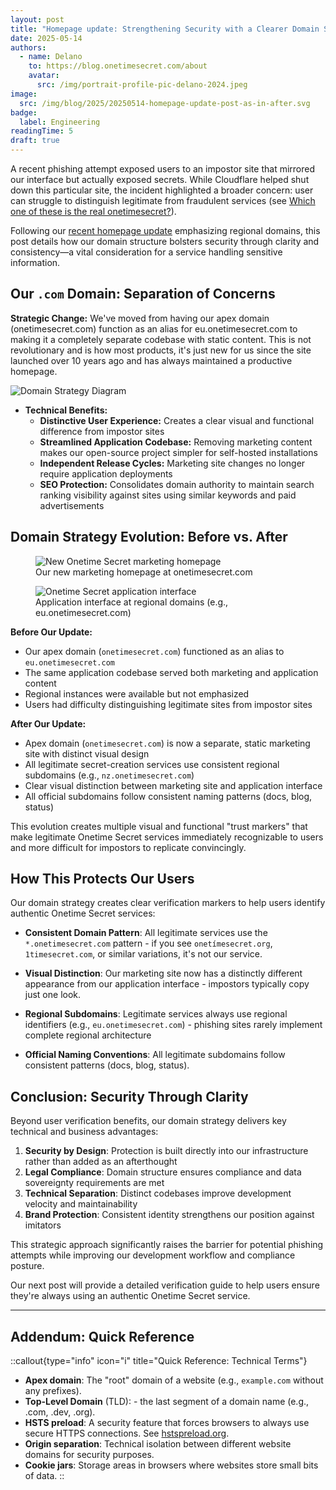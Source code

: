 ```yaml
---
layout: post
title: "Homepage update: Strengthening Security with a Clearer Domain Strategy"
date: 2025-05-14
authors:
  - name: Delano
    to: https://blog.onetimesecret.com/about
    avatar:
      src: /img/portrait-profile-pic-delano-2024.jpeg
image:
  src: /img/blog/2025/20250514-homepage-update-post-as-in-after.svg
badge:
  label: Engineering
readingTime: 5
draft: true
---
```


A recent phishing attempt exposed users to an impostor site that mirrored our interface but actually exposed secrets. While Cloudflare helped shut down this particular site, the incident highlighted a broader concern: user can struggle to distinguish legitimate from fraudulent services (see [Which one of these is the real onetimesecret?](https://github.com/onetimesecret/onetimesecret/issues/1233)).

Following our [recent homepage update](/content/posts/2025-05-05-homepage-update-going-regional) emphasizing regional domains, this post details how our domain structure bolsters security through clarity and consistency—a vital consideration for a service handling sensitive information.

## Our `.com` Domain: Separation of Concerns

**Strategic Change:** We've moved from having our apex domain (onetimesecret.com) function as an alias for eu.onetimesecret.com to making it a completely separate codebase with static content. This is not revolutionary and is how most products, it's just new for us since the site launched over 10 years ago and has always maintained a productive homepage.

![Domain Strategy Diagram](/img/blog/2025/20250514-homepage-update-post-as-in-after.svg)


* **Technical Benefits:**
  * **Distinctive User Experience:** Creates a clear visual and functional difference from impostor sites
  * **Streamlined Application Codebase:** Removing marketing content makes our open-source project simpler for self-hosted installations
  * **Independent Release Cycles:** Marketing site changes no longer require application deployments
  * **SEO Protection:** Consolidates domain authority to maintain search ranking visibility against sites using similar keywords and paid advertisements


## Domain Strategy Evolution: Before vs. After

<div class="grid grid-cols-1 md:grid-cols-2 gap-4">
  <figure class="mb-6">
    <img src="/img/blog/2025/20250514-onetime-homepage-new.jpeg" alt="New Onetime Secret marketing homepage" class="rounded-lg shadow-md w-full">
    <figcaption class="text-sm text-gray-600 mt-2 text-center">Our new marketing homepage at onetimesecret.com</figcaption>
  </figure>
  <figure class="mb-6">
    <img src="/img/blog/2025/20250514-onetime-homepage-project.jpeg" alt="Onetime Secret application interface" class="rounded-lg shadow-md w-full">
    <figcaption class="text-sm text-gray-600 mt-2 text-center">Application interface at regional domains (e.g., eu.onetimesecret.com)</figcaption>
  </figure>
</div>

**Before Our Update:**
- Our apex domain (`onetimesecret.com`) functioned as an alias to `eu.onetimesecret.com`
- The same application codebase served both marketing and application content
- Regional instances were available but not emphasized
- Users had difficulty distinguishing legitimate sites from impostor sites

**After Our Update:**
- Apex domain (`onetimesecret.com`) is now a separate, static marketing site with distinct visual design
- All legitimate secret-creation services use consistent regional subdomains (e.g., `nz.onetimesecret.com`)
- Clear visual distinction between marketing site and application interface
- All official subdomains follow consistent naming patterns (docs, blog, status)

This evolution creates multiple visual and functional "trust markers" that make legitimate Onetime Secret services immediately recognizable to users and more difficult for impostors to replicate convincingly.


## How This Protects Our Users

Our domain strategy creates clear verification markers to help users identify authentic Onetime Secret services:

* **Consistent Domain Pattern**: All legitimate services use the `*.onetimesecret.com` pattern - if you see `onetímesecret.org`, `1timesecret.com`, or similar variations, it's not our service.
  
* **Visual Distinction**: Our marketing site now has a distinctly different appearance from our application interface - impostors typically copy just one look.

* **Regional Subdomains**: Legitimate services always use regional identifiers (e.g., `eu.onetimesecret.com`) - phishing sites rarely implement complete regional architecture

* **Official Naming Conventions**: All legitimate subdomains follow consistent patterns (docs, blog, status).



## Conclusion: Security Through Clarity

Beyond user verification benefits, our domain strategy delivers key technical and business advantages:

1. **Security by Design**: Protection is built directly into our infrastructure rather than added as an afterthought
2. **Legal Compliance**: Domain structure ensures compliance and data sovereignty requirements are met
3. **Technical Separation**: Distinct codebases improve development velocity and maintainability
4. **Brand Protection**: Consistent identity strengthens our position against imitators

This strategic approach significantly raises the barrier for potential phishing attempts while improving our development workflow and compliance posture.

Our next post will provide a detailed verification guide to help users ensure they're always using an authentic Onetime Secret service.


---


## Addendum: Quick Reference

::callout{type="info" icon="i" title="Quick Reference: Technical Terms"}
* **Apex domain**: The "root" domain of a website (e.g., `example.com` without any prefixes).
* **Top-Level Domain** (TLD): - the last segment of a domain name (e.g., .com, .dev, .org).
* **HSTS preload**: A security feature that forces browsers to always use secure HTTPS connections. See [hstspreload.org](https://hstspreload.org/?domain=onetimesecret.com).
* **Origin separation**: Technical isolation between different website domains for security purposes.
* **Cookie jars**: Storage areas in browsers where websites store small bits of data.
::
